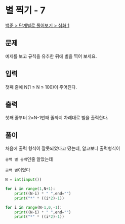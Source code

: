 # 별 찍기 - 7

[백준 > 단계별로 풀어보기 > 심화 1](https://www.acmicpc.net/problem/2444)

## 문제

예제를 보고 규칙을 유추한 뒤에 별을 찍어 보세요.

## 입력

첫째 줄에 N(1 ≤ N ≤ 100)이 주어진다.

## 출력

첫째 줄부터 2×N-1번째 줄까지 차례대로 별을 출력한다.

## 풀이

처음에 출력 형식이 잘못되었다고 떴는데, 알고보니 출력형식이

`공백 별 공백`인줄 알았는데

`공백 별`이었다

```python
N = int(input())

for i in range(1,N+1):
    print((N-i) * " ",end="")
    print("*" * ((i*2)-1))

for i in range(N-1,0,-1):
    print((N-i) * " ",end="")
    print("*" * ((i*2)-1))

```
